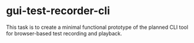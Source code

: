 # gui-test-recorder-cli
This task is to create a minimal functional prototype of the planned CLI tool for browser-based test recording and playback.
